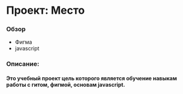 # Проект: Место

### Обзор
* Фигма
* javascript

### Описание:
#### Это учебный проект цель которого является обучение навыкам работы с гитом, фигмой, основам javascript.
